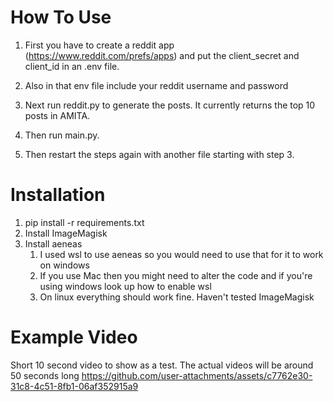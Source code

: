 # How To Use

1. First you have to create a reddit app (https://www.reddit.com/prefs/apps) and
   put the client_secret and client_id in an .env file.
   
3. Also in that env file include your reddit username and password

4. Next run reddit.py to generate the posts. It currently
   returns the top 10 posts in AMITA.

5. Then run main.py.

6. Then restart the steps again with another file starting with step 3.

# Installation

1. pip install -r requirements.txt
2. Install ImageMagisk 
3. Install aeneas
   1. I used wsl to use aeneas so you would need to use that for it to work on windows
   2. If you use Mac then you might need to alter the code and if you're using windows look up how to enable wsl
   3. On linux everything should work fine. Haven't tested ImageMagisk


# Example Video
Short 10 second video to show as a test. The actual videos will be around 50 seconds long
https://github.com/user-attachments/assets/c7762e30-31c8-4c51-8fb1-06af352915a9


